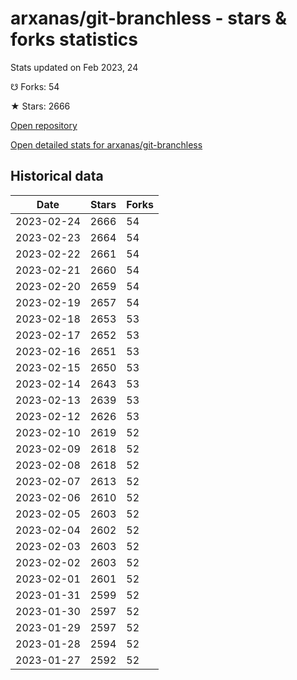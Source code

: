 # arxanas/git-branchless - stars & forks statistics

Stats updated on Feb 2023, 24

☋ Forks: 54

★ Stars: 2666

[Open repository](https://github.com/arxanas/git-branchless)

[Open detailed stats for arxanas/git-branchless](https://reviewgithub.com/rep/arxanas/git-branchless)

## Historical data
| Date | Stars | Forks |
|------|-------|-------|
| 2023-02-24 | 2666 | 54 | 
| 2023-02-23 | 2664 | 54 | 
| 2023-02-22 | 2661 | 54 | 
| 2023-02-21 | 2660 | 54 | 
| 2023-02-20 | 2659 | 54 | 
| 2023-02-19 | 2657 | 54 | 
| 2023-02-18 | 2653 | 53 | 
| 2023-02-17 | 2652 | 53 | 
| 2023-02-16 | 2651 | 53 | 
| 2023-02-15 | 2650 | 53 | 
| 2023-02-14 | 2643 | 53 | 
| 2023-02-13 | 2639 | 53 | 
| 2023-02-12 | 2626 | 53 | 
| 2023-02-10 | 2619 | 52 | 
| 2023-02-09 | 2618 | 52 | 
| 2023-02-08 | 2618 | 52 | 
| 2023-02-07 | 2613 | 52 | 
| 2023-02-06 | 2610 | 52 | 
| 2023-02-05 | 2603 | 52 | 
| 2023-02-04 | 2602 | 52 | 
| 2023-02-03 | 2603 | 52 | 
| 2023-02-02 | 2603 | 52 | 
| 2023-02-01 | 2601 | 52 | 
| 2023-01-31 | 2599 | 52 | 
| 2023-01-30 | 2597 | 52 | 
| 2023-01-29 | 2597 | 52 | 
| 2023-01-28 | 2594 | 52 | 
| 2023-01-27 | 2592 | 52 | 

